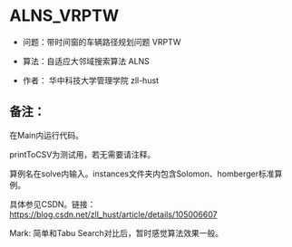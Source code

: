 # ALNS_VRPTW

- 问题：带时间窗的车辆路径规划问题 VRPTW

- 算法：自适应大邻域搜索算法 ALNS

- 作者： 华中科技大学管理学院 zll-hust

## 备注：

在Main内运行代码。

printToCSV为测试用，若无需要请注释。

算例名在solve内输入。instances文件夹内包含Solomon、homberger标准算例。

具体参见CSDN。链接：https://blog.csdn.net/zll_hust/article/details/105006607



Mark: 简单和Tabu Search对比后，暂时感觉算法效果一般。
